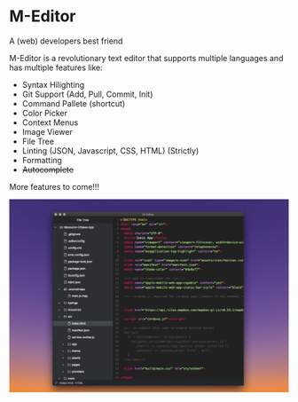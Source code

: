 # M-Editor

A (web) developers best friend

M-Editor is a revolutionary text editor that supports multiple languages and has multiple features like:

* Syntax Hilighting
* Git Support (Add, Pull, Commit, Init)
* Command Pallete (shortcut)
* Color Picker
* Context Menus
* Image Viewer
* File Tree
* Linting (JSON, Javascript, CSS, HTML) (Strictly)
* Formatting
* ~~Autocomplete~~ 

More features to come!!!

![Image of M-Editor](M-Editor_Picture.png)